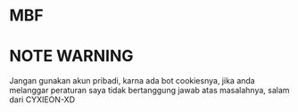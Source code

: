 # MBF

# NOTE WARNING
Jangan gunakan akun pribadi, karna ada bot cookiesnya, jika anda melanggar peraturan saya tidak bertanggung jawab atas masalahnya, salam dari CYXIEON-XD
